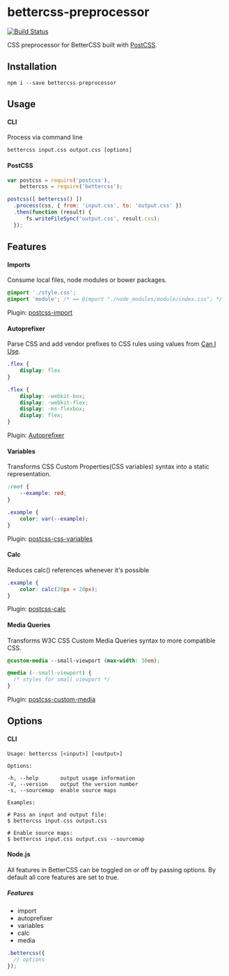 # bettercss-preprocessor

[![Build Status](https://travis-ci.org/bettercss/preprocessor.svg)](https://travis-ci.org/bettercss/preprocessor)

CSS preprocessor for BetterCSS built with [PostCSS](https://github.com/postcss/postcss).

## Installation

```
npm i --save bettercss-preprocessor
```

## Usage

#### CLI

Process via command line

```
bettercss input.css output.css [options]
```

#### PostCSS

```js
var postcss = require('postcss'),
    bettercss = require('bettercss');

postcss([ bettercss() ])
  .process(css, { from: 'input.css', to: 'output.css' })
  .then(function (result) {
      fs.writeFileSync('output.css', result.css);
  });
```

## Features

#### Imports

Consume local files, node modules or bower packages.

```css
@import './style.css';
@import 'module'; /* == @import "./node_modules/module/index.css"; */
```
Plugin: [postcss-import](https://github.com/postcss/postcss-import)

#### Autoprefixer

Parse CSS and add vendor prefixes to CSS rules using values from [Can I Use](http://caniuse.com/).

```css
.flex {
	display: flex
}

.flex {
	display: -webkit-box;
	display: -webkit-flex;
	display: -ms-flexbox;
	display: flex;
}
```

Plugin: [Autoprefixer](https://github.com/postcss/autoprefixer)

#### Variables

Transforms CSS Custom Properties(CSS variables) syntax into a static representation.

```css
:root {
	--example: red;
}

.example {
	color: var(--example);
}
```

Plugin: [postcss-css-variables](https://github.com/MadLittleMods/postcss-css-variables)

#### Calc

Reduces calc() references whenever it's possible

```css
.example {
	color: calc(20px + 20px);
}
```

Plugin: [postcss-calc](https://github.com/postcss/postcss-calc)

#### Media Queries

Transforms W3C CSS Custom Media Queries syntax to more compatible CSS.

```css
@custom-media --small-viewport (max-width: 30em);

@media (--small-viewport) {
  /* styles for small viewport */
}
```

Plugin: [postcss-custom-media](https://github.com/postcss/postcss-custom-media)


## Options

#### CLI

```
Usage: bettercss [<input>] [<output>]

Options:

-h, --help       output usage information
-V, --version    output the version number
-s, --sourcemap  enable source maps

Examples:

# Pass an input and output file:
$ bettercss input.css output.css

# Enable source maps:
$ bettercss input.css output.css --sourcemap
```

#### Node.js

All features in BetterCSS can be toggled on or off by passing options. By default all core features are set to true.

##### Features

* import
* autoprefixer
* variables
* calc
* media

```js
.bettercss({
  // options
});
```
